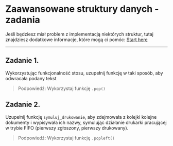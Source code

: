# Zaawansowane struktury danych - zadania
Jeśli będziesz miał problem z implementacją niektórych struktur, tutaj znajdziesz dodatkowe informacje, które mogą ci pomóc:  [Start here](https://github.com/szczepanikoww/Advanced-Data-Structures---excercies/wiki)

***
## Zadanie 1.
Wykorzystując funkcjonalność stosu, uzupełnij funkcję w taki sposób, aby odwracała podany tekst

> Podpowiedź: Wykorzystaj funkcję  ``.pop()``

## Zadanie 2.
Uzupełnij funkcję ``symuluj_drukowanie``, aby zdejmowała z kolejki kolejne dokumenty i wypisywała ich nazwy, symulując działanie drukarki pracującej w trybie FIFO (pierwszy zgłoszony, pierwszy drukowany).

> Podpowiedź: Wykorzystaj funkcję  ``.popleft()``
